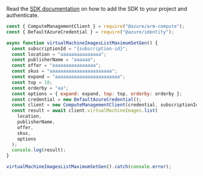 Read the [SDK documentation](https://github.com/Azure/azure-sdk-for-js/blob/%40azure%2Farm-compute_17.3.1/sdk/compute/arm-compute/README.md) on how to add the SDK to your project and authenticate.

```javascript
const { ComputeManagementClient } = require("@azure/arm-compute");
const { DefaultAzureCredential } = require("@azure/identity");

async function virtualMachineImagesListMaximumSetGen() {
  const subscriptionId = "{subscription-id}";
  const location = "aaaaaaaaaaaaaaa";
  const publisherName = "aaaaaa";
  const offer = "aaaaaaaaaaaaaaaa";
  const skus = "aaaaaaaaaaaaaaaaaaaaaaa";
  const expand = "aaaaaaaaaaaaaaaaaaaaaaaa";
  const top = 18;
  const orderby = "aa";
  const options = { expand: expand, top: top, orderby: orderby };
  const credential = new DefaultAzureCredential();
  const client = new ComputeManagementClient(credential, subscriptionId);
  const result = await client.virtualMachineImages.list(
    location,
    publisherName,
    offer,
    skus,
    options
  );
  console.log(result);
}

virtualMachineImagesListMaximumSetGen().catch(console.error);
```

